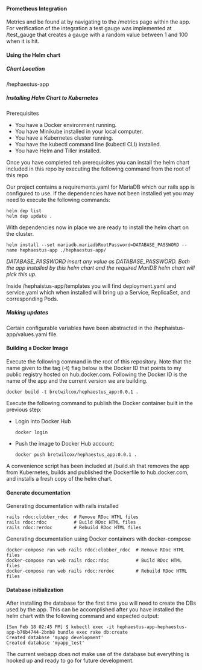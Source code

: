 #### Prometheus Integration
Metrics and be found at by navigating to the /metrics page within the app.  For verification of the integration a test gauge was implemented at /test_gauge that creates a gauge with a random value between 1 and 100 when it is hit.

#### Using the Helm chart

##### Chart Location
/hephaestus-app

##### Installing Helm Chart to Kubernetes

Prerequisites
* You have a Docker environment running.
* You have Minikube installed in your local computer.
* You have a Kubernetes cluster running.
* You have the kubectl command line (kubectl CLI) installed.
* You have Helm and Tiller installed.

Once you have completed teh prerequisites you can install the helm chart included in this repo by executing the following command from the root of this repo


Our project contains a requirements.yaml for MariaDB which our rails app is configured to use. If the dependencies have not been installed yet you may need to execute the following commands: 

```
helm dep list 
helm dep update .
```
With dependencies now in place we are ready to install the helm chart on the cluster.

```
helm install --set mariadb.mariadbRootPassword=DATABASE_PASSWORD --name hephaestus-app ./hephaestus-app/
```
_DATABASE_PASSWORD insert any value as DATABASE_PASSWORD.  Both the app installed by this helm chart and the required MariDB helm chart will pick this up._

Inside /hephaistus-app/templates you will find deployment.yaml and service.yaml which when installed will bring up a Service, ReplicaSet, and corresponding Pods.

##### Making updates

Certain configurable variables have been abstracted in the /hephaistus-app/values.yaml file.

#### Building a Docker Image

Execute the following command in the root of this repository.  Note that the name given to the tag (-t) flag below is the Docker ID that points to my public registry hosted on hub.docker.com.  Following the Docker ID is the name of the app and the current version we are building.
 
`docker build -t bretwilcox/hephaestus_app:0.0.1 .`

Execute the following command to publish the Docker container built in the previous step:

* Login into Docker Hub

    `docker login`

* Push the image to Docker Hub account:

    `docker push bretwilcox/hephaestus_app:0.0.1 .`
    
A convenience script has been included at /build.sh that removes the app from Kubernetes, builds and published the Dockerfile to hub.docker.com, and installs a fresh copy of the helm chart.

#### Generate documentation
Generating documentation with rails installed
```
rails rdoc:clobber_rdoc  # Remove RDoc HTML files
rails rdoc:rdoc          # Build RDoc HTML files
rails rdoc:rerdoc        # Rebuild RDoc HTML files
```

Generating documentation using Docker containers with docker-compose
```
docker-compose run web rails rdoc:clobber_rdoc  # Remove RDoc HTML files
docker-compose run web rails rdoc:rdoc          # Build RDoc HTML files
docker-compose run web rails rdoc:rerdoc        # Rebuild RDoc HTML files
```

#### Database initialization
After installing the database for the first time you will need to create the DBs used by the app.  This can be accomplished after you have installed the helm chart with the following command and expected output:

```
[Sun Feb 18 02:45 PM] $ kubectl exec -it hephaestus-app-hephaestus-app-b76b4744-2bnb8 bundle exec rake db:create
Created database 'myapp_development'
Created database 'myapp_test'
```

The current webapp does not make use of the database but everything is hooked up and ready to go for future development.
